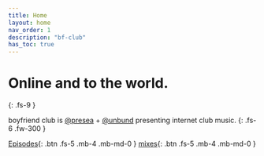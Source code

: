```yaml
---
title: Home
layout: home
nav_order: 1
description: "bf-club"
has_toc: true
---
```


# Online and to the world.
{: .fs-9 }

boyfriend club is [@presea](https://soundcloud.com/presea) + [@unbund](https://soundcloud.com/unbund) presenting internet club music.
{: .fs-6 .fw-300 }

[Episodes](/docs/posts/posts.html){: .btn .fs-5 .mb-4 .mb-md-0 }
[mixes](/docs/mixes.html){: .btn .fs-5 .mb-4 .mb-md-0 }
